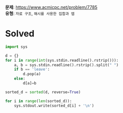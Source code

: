 **문제**: https://www.acmicpc.net/problem/7785  
**유형**: `자료 구조`, `해시를 사용한 집합과 맵`

# Solved
```python
import sys

d = {}
for i in range(int(sys.stdin.readline().rstrip())):
    a, b = sys.stdin.readline().rstrip().split(" ")
    if b == 'leave':
        d.pop(a)
    else:
        d[a]=b

sorted_d = sorted(d, reverse=True)

for i in range(len(sorted_d)):
    sys.stdout.write(sorted_d[i] + '\n')
```

